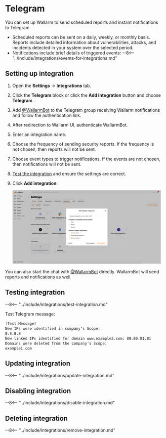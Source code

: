 # Telegram

You can set up Wallarm to send scheduled reports and instant notifications to Telegram.

* Scheduled reports can be sent on a daily, weekly, or monthly basis. Reports include detailed information about vulnerabilities, attacks, and incidents detected in your system over the selected period.
* Notifications include brief details of triggered events:
    --8<-- "../include/integrations/events-for-integrations.md"

## Setting up integration

1. Open the **Settings** → **Integrations** tab.
2. Click the **Telegram** block or click the **Add integration** button and choose **Telegram**.
3. Add [@WallarmBot](https://t.me/WallarmBot) to the Telegram group receiving Wallarm notifications and follow the authentication link.
4. After redirection to Wallarm UI, authenticate WallarmBot.
5. Enter an integration name.
6. Choose the frequency of sending security reports. If the frequency is not chosen, then reports will not be sent.
7. Choose event types to trigger notifications. If the events are not chosen, then notifications will not be sent.
8. [Test the integration](#testing-integration) and ensure the settings are correct.
9. Click **Add integration**.

    ![!Telegram integration](../../../images/user-guides/settings/integrations/add-telegram-integration.png)

You can also start the chat with [@WallarmBot](https://t.me/WallarmBot) directly. WallarmBot will send reports and notifications as well.

## Testing integration

--8<-- "../include/integrations/test-integration.md"

Test Telegram message:

```
[Test Message]
New IPs were identified in company’s Scope:
8.8.8.8
New linked IPs identified for domain www.example2.com: 80.80.81.81
Domains were deleted from the company’s Scope:
example1.com
```

## Updating integration

--8<-- "../include/integrations/update-integration.md"

## Disabling integration

--8<-- "../include/integrations/disable-integration.md"

## Deleting integration

--8<-- "../include/integrations/remove-integration.md"
